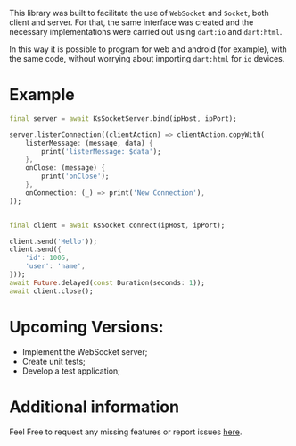 
This library was built to facilitate the use of `WebSocket` and `Socket`, both client and server. For that, the same interface was created and the necessary implementations were carried out using `dart:io` and `dart:html`.

In this way it is possible to program for web and android (for example), with the same code, without worrying about importing `dart:html` for `io` devices.


# Example

```dart
final server = await KsSocketServer.bind(ipHost, ipPort);

server.listerConnection((clientAction) => clientAction.copyWith(
    listerMessage: (message, data) {
        print('listerMessage: $data');
    },
    onClose: (message) {
        print('onClose');
    },
    onConnection: (_) => print('New Connection'),
));


final client = await KsSocket.connect(ipHost, ipPort);

client.send('Hello'));
client.send({
    'id': 1005,
    'user': 'name',
}));
await Future.delayed(const Duration(seconds: 1));
await client.close();

```


# Upcoming Versions:

- Implement the WebSocket server;
- Create unit tests;
- Develop a test application;


# Additional information

Feel Free to request any missing features or report issues [here](https://github.com/JacksonECO/ks_websocket/issues).




<!-- pt-br
Esta biblioteca foi construída para facilitar a utilização de `WebSocket` e `Socket`, tanto o cliente quanto o servidor. Para isso foi criado uma mesma interface e realizados as devidas implementações utilizando o `dart:io` e `dart:html`. 

Desde modo é possível programar para web e android ( por exemplo), com o mesmo código, sem se preocupar com o import do `dart:html` para dispositivos `io`.


# Próximas Versões:

- Implementar o server do WebSocket;
- Criar testes unitários;
- Desenvolver um aplicativo de teste;
-->